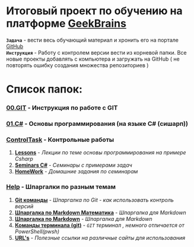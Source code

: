 # Итоговый проект по обучению на платформе [GeekBrains](gb.ru)

**`Задача`** - вести весь обучающий материал и хронить его на портале [GitHub](https://github.com/AlexanderMaksaimer/GeekBrainsUniversity)  
**`Инструкция`** - Работу с контролем версии вести из корневой папки. Все новые проекты добавлять с компьютера и загружать на GitHub ( не повторять ошибку создания множества репозиториев )

# Список папок:

### **[00.GIT](00.GIT/)** - Инструкция по работе с GIT

### **[01.C#](01.C%23/)** - Основы программирования (на языке C# (сишарп))

### **[ControlTask](ControlTask/)** - Контрольные работы

1. **[Lessons](01.C%23/Lessons/)** - _Лекции по теме основы программирования на примере Csharp_
2. **[Seminars C#](01.C%23/Seminars%20C%23/)** - _Семинары с примерами задач_
3. **[HomeWork](01.C%23/HomeWork/)** - _Домашние задания по семинарам_

### **[Help](Help)** - Шпаргалки по разным темам

1. **[Git команды](Help/GIT_help.md)** - _Шпаргалка по Git - как использовать контроль версий_
2. **[Шпаргалка по Markdown Математика](Help/MarkDown%232.md)** - _Шпаргалка для Markdown_
3. **[Шпаргалка по Markdown](Help/MarkDown.md)** - _Шпаргалка для Markdown_
4. **[Команды терминала (git)](Help/ConsoleCom.md)** - _`GIT` терминал , немного отличается от PowerShell(pwsh)_
5. **[URL's](Help/URLHelp.md)** - _Полезные ссылки на различные сайты для использования_